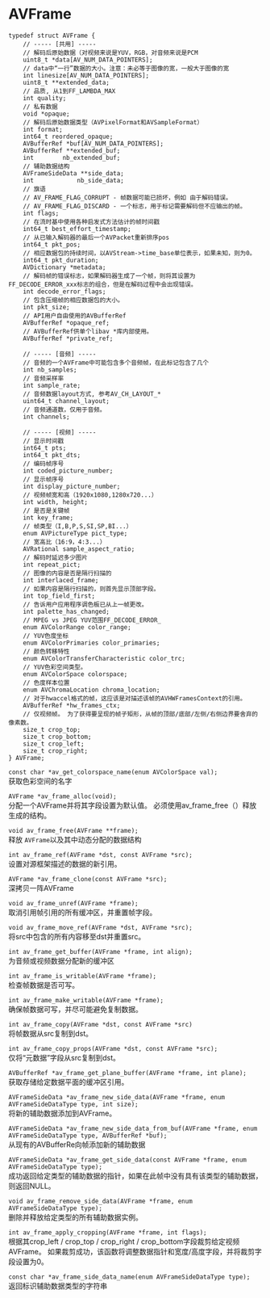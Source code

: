 # AVFrame

```
typedef struct AVFrame {
    // ----- [共用] ----- 
    // 解码后原始数据（对视频来说是YUV，RGB，对音频来说是PCM
    uint8_t *data[AV_NUM_DATA_POINTERS];
    // data中“一行”数据的大小。注意：未必等于图像的宽，一般大于图像的宽
    int linesize[AV_NUM_DATA_POINTERS];
    uint8_t **extended_data;
    // 品质, 从1到FF_LAMBDA_MAX
    int quality;
    // 私有数据
    void *opaque;
    // 解码后原始数据类型（AVPixelFormat和AVSampleFormat）
    int format;
    int64_t reordered_opaque;
    AVBufferRef *buf[AV_NUM_DATA_POINTERS];
    AVBufferRef **extended_buf;
    int        nb_extended_buf;
    // 辅助数据结构
    AVFrameSideData **side_data;
    int            nb_side_data;
    // 旗语
    // AV_FRAME_FLAG_CORRUPT - 帧数据可能已损坏，例如 由于解码错误。
    // AV_FRAME_FLAG_DISCARD - 一个标志，用于标记需要解码但不应输出的帧。
    int flags;
    // 在流时基中使用各种启发式方法估计的帧时间戳
    int64_t best_effort_timestamp;
    // 从已输入解码器的最后一个AVPacket重新排序pos
    int64_t pkt_pos;
    // 相应数据包的持续时间，以AVStream->time_base单位表示，如果未知，则为0。
    int64_t pkt_duration;
    AVDictionary *metadata;
    // 解码帧的错误标志，如果解码器生成了一个帧，则将其设置为FF_DECODE_ERROR_xxx标志的组合，但是在解码过程中会出现错误。
    int decode_error_flags;
    // 包含压缩帧的相应数据包的大小。
    int pkt_size;
    // API用户自由使用的AVBufferRef
    AVBufferRef *opaque_ref;
    // AVBufferRef供单个libav *库内部使用。
    AVBufferRef *private_ref;

    // ----- [音频] ----- 
    // 音频的一个AVFrame中可能包含多个音频帧，在此标记包含了几个
    int nb_samples;
    // 音频采样率
    int sample_rate;
    // 音频数据layout方式, 参考AV_CH_LAYOUT_*
    uint64_t channel_layout;
    // 音频通道数，仅用于音频。
    int channels;

    // ----- [视频] ----- 
    // 显示时间戳
    int64_t pts;
    int64_t pkt_dts;
    // 编码帧序号
    int coded_picture_number;
    // 显示帧序号
    int display_picture_number;
    // 视频帧宽和高（1920x1080,1280x720...）
    int width, height;
    // 是否是关键帧
    int key_frame;
    // 帧类型（I,B,P,S,SI,SP,BI...）
    enum AVPictureType pict_type;
    // 宽高比（16:9，4:3...）
    AVRational sample_aspect_ratio;
    // 解码时延迟多少图片
    int repeat_pict;
    // 图像的内容是否是隔行扫描的
    int interlaced_frame;
    // 如果内容是隔行扫描的，则首先显示顶部字段。
    int top_field_first;
    // 告诉用户应用程序调色板已从上一帧更改。
    int palette_has_changed;
    // MPEG vs JPEG YUV范围FF_DECODE_ERROR_
    enum AVColorRange color_range;
    // YUV色度坐标
    enum AVColorPrimaries color_primaries;
    // 颜色转移特性
    enum AVColorTransferCharacteristic color_trc;
    // YUV色彩空间类型。
    enum AVColorSpace colorspace;
    // 色度样本位置
    enum AVChromaLocation chroma_location;
    // 对于hwaccel格式的帧，这应该是对描述该帧的AVHWFramesContext的引用。
    AVBufferRef *hw_frames_ctx;
    // 仅视频帧。 为了获得要呈现的帧子矩形，从帧的顶部/底部/左侧/右侧边界要舍弃的像素数。
    size_t crop_top;
    size_t crop_bottom;
    size_t crop_left;
    size_t crop_right;
} AVFrame;
```

`const char *av_get_colorspace_name(enum AVColorSpace val);`  
获取色彩空间的名字

`AVFrame *av_frame_alloc(void);`  
分配一个AVFrame并将其字段设置为默认值。 必须使用av_frame_free（）释放生成的结构。

`void av_frame_free(AVFrame **frame);`  
释放 `AVFrame`以及其中动态分配的数据结构

`int av_frame_ref(AVFrame *dst, const AVFrame *src);`  
设置对源框架描述的数据的新引用。

`AVFrame *av_frame_clone(const AVFrame *src);`  
深拷贝一阵AVFrame

`void av_frame_unref(AVFrame *frame);`  
取消引用帧引用的所有缓冲区，并重置帧字段。

`void av_frame_move_ref(AVFrame *dst, AVFrame *src);`  
将src中包含的所有内容移至dst并重置src。

`int av_frame_get_buffer(AVFrame *frame, int align);`  
为音频或视频数据分配新的缓冲区

`int av_frame_is_writable(AVFrame *frame);`  
检查帧数据是否可写。

`int av_frame_make_writable(AVFrame *frame);`  
确保帧数据可写，并尽可能避免复制数据。

`int av_frame_copy(AVFrame *dst, const AVFrame *src)`  
将帧数据从src复制到dst。

`int av_frame_copy_props(AVFrame *dst, const AVFrame *src);`  
仅将“元数据”字段从src复制到dst。

`AVBufferRef *av_frame_get_plane_buffer(AVFrame *frame, int plane);`  
获取存储给定数据平面的缓冲区引用。

`AVFrameSideData *av_frame_new_side_data(AVFrame *frame,
                                        enum AVFrameSideDataType type,
                                        int size);`  
将新的辅助数据添加到AVFrame。

`AVFrameSideData *av_frame_new_side_data_from_buf(AVFrame *frame,
                                                 enum AVFrameSideDataType type,
                                                 AVBufferRef *buf);`  
从现有的AVBufferRe向帧添加新的辅助数据

`AVFrameSideData *av_frame_get_side_data(const AVFrame *frame,
                                        enum AVFrameSideDataType type);`  
成功返回给定类型的辅助数据的指针，如果在此帧中没有具有该类型的辅助数据，则返回NULL。

`void av_frame_remove_side_data(AVFrame *frame, enum AVFrameSideDataType type);`  
删除并释放给定类型的所有辅助数据实例。

`int av_frame_apply_cropping(AVFrame *frame, int flags);`  
根据其crop_left / crop_top / crop_right / crop_bottom字段裁剪给定视频AVFrame。 如果裁剪成功，该函数将调整数据指针和宽度/高度字段，并将裁剪字段设置为0。

`const char *av_frame_side_data_name(enum AVFrameSideDataType type);`  
返回标识辅助数据类型的字符串